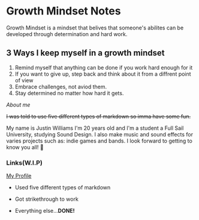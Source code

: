# Growth Mindset Notes

Growth Mindset is a mindset that belives that someone's abilites can be developed through determination
and hard work.

## 3 Ways I keep myself in a growth mindset
1. Remind myself that anything can be done if you work hard enough for it
2. If you want to give up, step back and think about it from a diffrent point of view
3. Embrace challenges, not aviod them.             
4. Stay determined no matter how hard it gets. 

*About me*

~~I was told to use five different types of markdown so imma have some fun.~~

My name is Justin Williams I'm 20 years old and I'm a student a Full Sail University, studying Sound Design.
I also make music and sound effects for varies projects such as: indie games and bands. I look forward to getting to know you
all! 🤩

### Links(W.I.P)
[My Profile](https://github.com/Sanbikaa)

- Used five different types of markdown

- Got strikethrough to work

- Everything else...**DONE!**
